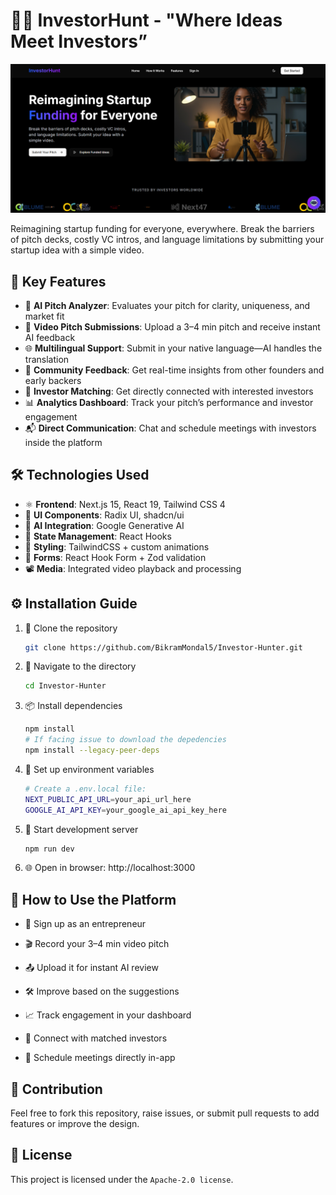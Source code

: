 # 💼💡 InvestorHunt - "Where Ideas Meet Investors” 

![Investor-Hunter Platform](./public/investor-hunt.png)

 Reimagining startup funding for everyone, everywhere. Break the barriers of pitch decks, costly VC intros, and language limitations by submitting your startup idea with a simple video.

## 🌟 Key Features

- 🤖 **AI Pitch Analyzer**: Evaluates your pitch for clarity, uniqueness, and market fit
- 🎥 **Video Pitch Submissions**: Upload a 3–4 min pitch and receive instant AI feedback
- 🌐 **Multilingual Support**: Submit in your native language—AI handles the translation
- 💬 **Community Feedback**: Get real-time insights from other founders and early backers
- 🤝 **Investor Matching**: Get directly connected with interested investors
- 📊 **Analytics Dashboard**: Track your pitch’s performance and investor engagement
- 📬 **Direct Communication**: Chat and schedule meetings with investors inside the platform

## 🛠️ Technologies Used

- ⚛️ **Frontend**: Next.js 15, React 19, Tailwind CSS 4
- 🧩 **UI Components**: Radix UI, shadcn/ui
- 🧠 **AI Integration**: Google Generative AI
- 🔁 **State Management**: React Hooks
- 🎨 **Styling**: TailwindCSS + custom animations
- 📄 **Forms**: React Hook Form + Zod validation
- 📽️ **Media**: Integrated video playback and processing

## ⚙️ Installation Guide

1. 📂 Clone the repository
   ```bash
   git clone https://github.com/BikramMondal5/Investor-Hunter.git
   ```
2. 🚀 Navigate to the directory
   ```bash
   cd Investor-Hunter
   ```
3. 📦 Install dependencies
   ```bash
   npm install
   # If facing issue to download the depedencies
   npm install --legacy-peer-deps
   ```
4. 🔐 Set up environment variables
   ```bash 
   # Create a .env.local file:
   NEXT_PUBLIC_API_URL=your_api_url_here
   GOOGLE_AI_API_KEY=your_google_ai_api_key_here
   ```
5. 🚀 Start development server
   ```bash
   npm run dev
   ```
6. 🌐 Open in browser: http://localhost:3000
   
## 🧭 How to Use the Platform

- 👤 Sign up as an entrepreneur

- 🎬 Record your 3–4 min video pitch

- 📤 Upload it for instant AI review

- 🛠️ Improve based on the suggestions

- 📈 Track engagement in your dashboard

- 📡 Connect with matched investors

- 📅 Schedule meetings directly in-app

## 🤝 Contribution
Feel free to fork this repository, raise issues, or submit pull requests to add features or improve the design.

## 📜 License
This project is licensed under the `Apache-2.0 license`.